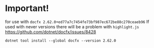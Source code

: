 # Important!
for use with `docfx 2.62.0+ed77a7c7454fe73bf987ec672be88c270ceaeb96`
If used with never versions there will be a problem with `highlight.js`
https://github.com/dotnet/docfx/issues/8428

```
dotnet tool install --global docfx --version 2.62.0
```